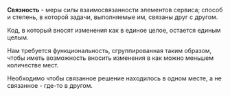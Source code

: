 **Связность** - меры силы взаимосвязанности элементов сервиса; способ и степень, в которой задачи, выполняемые им, связаны друг с другом.

Код, в который вносят изменения как в единое целое, остается единым целым. 

Нам требуется функциональность, сгруппированная таким образом, чтобы иметь возможность вносить изменения в как можно меньшем количестве мест.

Необходимо чтобы связанное решение находилось в одном месте, а не связанное - где-то в другом.